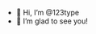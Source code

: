 - 👋 Hi, I’m @123type
- 💞️ I’m glad to see you!

<!---
123type/123type is a ✨ special ✨ repository because its `README.md` (this file) appears on your GitHub profile.
You can click the Preview link to take a look at your changes.
--->

